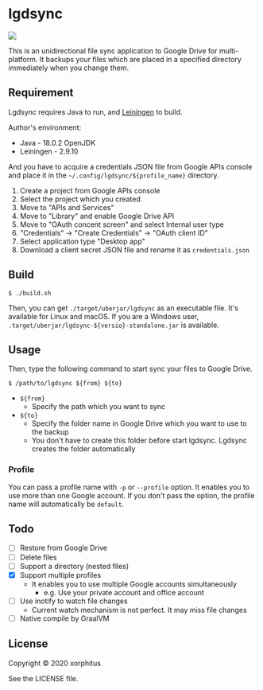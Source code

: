 # lgdsync
![](https://github.com/xorphitus/lgdsync/workflows/CI/badge.svg)

This is an unidirectional file sync application to Google Drive for multi-platform. It backups your files which are placed in a specified directory immediately when you change them.

## Requirement
Lgdsync requires Java to run, and [Leiningen](https://github.com/technomancy/leiningen) to build.

Author's environment:

* Java - 18.0.2 OpenJDK
* Leiningen - 2.9.10

And you have to acquire a credentials JSON file from Google APIs console and place it in the `~/.config/lgdsync/${profile_name}` directory.

1. Create a project from Google APIs console
1. Select the project which you created
1. Move to "APIs and Services"
1. Move to "Library" and enable Google Drive API
1. Move to "OAuth concent screen" and select Internal user type
1. "Credentials" -> "Create Credentials" -> "OAuth client ID"
1. Select application type "Desktop app"
1. Download a client secret JSON file and rename it as `credentials.json`

## Build

    $ ./build.sh

Then, you can get `./target/uberjar/lgdsync` as an executable file. It's available for Linux and macOS.
If you are a Windows user, `.target/uberjar/lgdsync-${versio}-standalone.jar` is available.

## Usage

Then, type the following command to start sync your files to Google Drive.

    $ /path/to/lgdsync ${from} ${to}

* `${from}`
  * Specify the path which you want to sync
* `${to}`
  * Specify the folder name in Google Drive which you want to use to the backup
  * You don't have to create this folder before start lgdsync. Lgdsync creates the folder automatically


### Profile

You can pass a profile name with `-p` or `--profile` option. It enables you to use more than one Google account. If you don't pass the option, the profile name will automatically be `default`.

## Todo

* [ ] Restore from Google Drive
* [ ] Delete files
* [ ] Support a directory (nested files)
* [x] Support multiple profiles
  * It enables you to use multiple Google accounts simultaneously
    * e.g. Use your private account and office account
* [ ] Use inotify to watch file changes
  * Current watch mechanism is not perfect. It may miss file changes
* [ ]  Native compile by GraalVM

## License
Copyright © 2020 xorphitus

See the LICENSE file.
